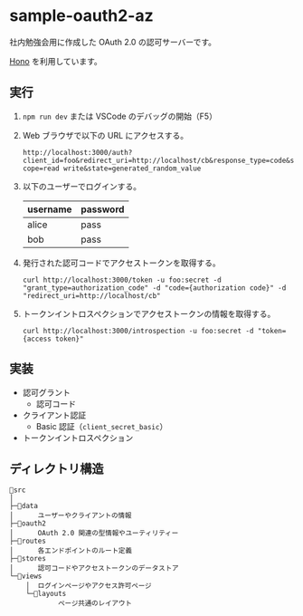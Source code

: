 # sample-oauth2-az

社内勉強会用に作成した OAuth 2.0 の認可サーバーです。

[Hono](https://github.com/honojs/hono) を利用しています。

## 実行

1. `npm run dev` または VSCode のデバッグの開始（F5）

2. Web ブラウザで以下の URL にアクセスする。

   `http://localhost:3000/auth?client_id=foo&redirect_uri=http://localhost/cb&response_type=code&scope=read write&state=generated_random_value`

3. 以下のユーザーでログインする。

   | username | password |
   | -------- | -------- |
   | alice    | pass     |
   | bob      | pass     |

4. 発行された認可コードでアクセストークンを取得する。

   ```shell
   curl http://localhost:3000/token -u foo:secret -d "grant_type=authorization_code" -d "code={authorization code}" -d "redirect_uri=http://localhost/cb"
   ```

5. トークンイントロスペクションでアクセストークンの情報を取得する。

   ```shell
   curl http://localhost:3000/introspection -u foo:secret -d "token={access token}"
   ```

## 実装

- 認可グラント
  - 認可コード
- クライアント認証
  - Basic 認証（`client_secret_basic`）
- トークンイントロスペクション

## ディレクトリ構造

```text
📁src
│
├─📁data
│      ユーザーやクライアントの情報
├─📁oauth2
│      OAuth 2.0 関連の型情報やユーティリティー
├─📁routes
│      各エンドポイントのルート定義
├─📁stores
│      認可コードやアクセストークンのデータストア
└─📁views
    │  ログインページやアクセス許可ページ
    └─📁layouts
            ページ共通のレイアウト
```
